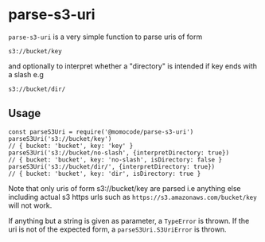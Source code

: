 parse-s3-uri
============

`parse-s3-uri` is a very simple function to parse uris of form

    s3://bucket/key

and optionally to interpret whether a "directory" is intended if key ends with a slash e.g

    s3://bucket/dir/

Usage
-----

    const parseS3Uri = require('@momocode/parse-s3-uri')
    parseS3Uri('s3://bucket/key')
    // { bucket: 'bucket', key: 'key' }
    parseS3Uri('s3://bucket/no-slash', {interpretDirectory: true})
    // { bucket: 'bucket', key: 'no-slash', isDirectory: false }
    parseS3Uri('s3://bucket/dir/', {interpretDirectory: true})
    // { bucket: 'bucket', key: 'dir', isDirectory: true }

Note that only uris of form s3://bucket/key are parsed i.e anything else
including actual s3 https urls such as `https://s3.amazonaws.com/bucket/key`
will not work.

If anything but a string is given as parameter, a `TypeError` is thrown. If the
uri is not of the expected form, a `parseS3Uri.S3UriError` is thrown.
